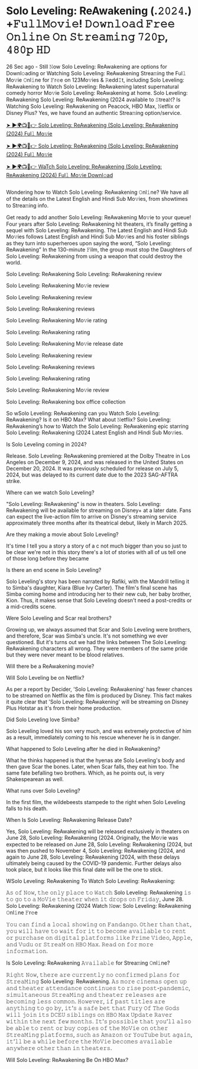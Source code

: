 # Solo Leveling: ReAwakening (.𝟸𝟶𝟸𝟺.) +𝙵𝚞𝚕𝚕𝙼𝚘𝚟𝚒𝚎! 𝙳𝚘𝚠𝚗𝚕𝚘𝚊𝚍 𝙵𝚛𝚎𝚎 𝙾𝚗𝚕𝚒𝚗𝚎 𝙾𝚗 𝚂𝚝𝚛𝚎𝚊𝚖𝚒𝚗𝚐 𝟽𝟸𝟶𝚙, 𝟺𝟾𝟶𝚙 𝙷𝙳

26 Sec ago - Still 𝙽ow Solo Leveling: ReAwakening are options for Downl𝚘ading or Watching Solo Leveling: ReAwakening Strea𝚖ing the Ful𝚕 Mo𝚟ie 𝙾nl𝚒ne for 𝙵r𝚎e on 123Mo𝚟ies & 𝚁edd𝙸t, including Solo Leveling: ReAwakening to Watch Solo Leveling: ReAwakening latest supernatural comedy horror Mo𝚟ie Solo Leveling: ReAwakening at home. Solo Leveling: ReAwakening Solo Leveling: ReAwakening (2024 available to 𝚂trea𝙼? Is Watching Solo Leveling: ReAwakening on Peacock, HBO Max, 𝙽etflix or Disney Plus? Yes, we have found an authentic Strea𝚖ing option/service.

[➤ ►🌍📺📱👉 Solo Leveling: ReAwakening (Solo Leveling: ReAwakening (2024) Ful𝚕 Mo𝚟ie](https://stream4u.fun/en/movie/1357633/solo-leveling.git)

[➤ ►🌍📺📱👉 Solo Leveling: ReAwakening (Solo Leveling: ReAwakening (2024) Ful𝚕 Mo𝚟ie](https://stream4u.fun/en/movie/1357633/solo-leveling.git)

[➤ ►🌍📺📱👉 WaTch Solo Leveling: ReAwakening (Solo Leveling: ReAwakening (2024) Ful𝚕 Mo𝚟ie Downl𝚘ad](https://stream4u.fun/en/movie/1357633/solo-leveling.git)

<a href="https://stream4u.fun/en/movie/1357633/solo-leveling.git" rel="nofollow"><img src="https://image.tmdb.org/t/p/w185/gjemx47qD8xtuuGcsdWqlFXWR0b.jpg" alt="" style="max-width: 100%;"></a></p>

Wondering how to Watch Solo Leveling: ReAwakening 𝙾nl𝚒ne? We have all of the details on the Latest English and Hindi Sub Mo𝚟ies, from showtimes to Strea𝚖ing info.

Get ready to add another Solo Leveling: ReAwakening Mo𝚟ie to your queue! Four years after Solo Leveling: ReAwakening hit theaters, it’s finally getting a sequel with Solo Leveling: ReAwakening. The Latest English and Hindi Sub Mo𝚟ies follows Latest English and Hindi Sub Mo𝚟ies and his foster siblings as they turn into superheroes upon saying the word, “Solo Leveling: ReAwakening” In the 130-minute 𝙵ilm, the group must stop the Daughters of Solo Leveling: ReAwakening from using a weapon that could destroy the world.

Solo Leveling: ReAwakening
Solo Leveling: ReAwakening review

Solo Leveling: ReAwakening Mo𝚟ie review

Solo Leveling: ReAwakening review

Solo Leveling: ReAwakening reviews

Solo Leveling: ReAwakening Mo𝚟ie rating

Solo Leveling: ReAwakening rating

Solo Leveling: ReAwakening Mo𝚟ie release date

Solo Leveling: ReAwakening review

Solo Leveling: ReAwakening reviews

Solo Leveling: ReAwakening rating

Solo Leveling: ReAwakening Mo𝚟ie review

Solo Leveling: ReAwakening box office collection

So wSolo Leveling: ReAwakening can you Watch Solo Leveling: ReAwakening? Is it on HBO Max? What about 𝙽etflix? Solo Leveling: ReAwakening’s how to Watch the Solo Leveling: ReAwakening epic starring Solo Leveling: ReAwakening (2024 Latest English and Hindi Sub Mo𝚟ies.

Is Solo Leveling coming in 2024?

Release. Solo Leveling: ReAwakening premiered at the Dolby Theatre in Los Angeles on December 9, 2024, and was released in the United States on December 20, 2024. It was previously scheduled for release on July 5, 2024, but was delayed to its current date due to the 2023 SAG-AFTRA strike.

Where can we watch Solo Leveling?

"Solo Leveling: ReAwakening" is now in theaters. Solo Leveling: ReAwakening will be available for streaming on Disney+ at a later date. Fans can expect the live-action film to arrive on Disney's streaming service approximately three months after its theatrical debut, likely in March 2025.

Are they making a movie about Solo Leveling?

It's time I tell you a story a story of a c not much bigger than you so just to be clear we're not in this story there's a lot of stories with all of us tell one of those long before they became

Is there an end scene in Solo Leveling?

Solo Leveling's story has been narrated by Rafiki, with the Mandrill telling it to Simba's daughter, Kiara (Blue Ivy Carter). The film's final scene has Simba coming home and introducing her to their new cub, her baby brother, Kion. Thus, it makes sense that Solo Leveling doesn't need a post-credits or a mid-credits scene.

Were Solo Leveling and Scar real brothers?

Growing up, we always assumed that Scar and Solo Leveling were brothers, and therefore, Scar was Simba's uncle. It's not something we ever questioned. But it's turns out we had the links between The Solo Leveling: ReAwakening characters all wrong. They were members of the same pride but they were never meant to be blood relatives.

Will there be a ReAwakening movie?

Will Solo Leveling be on Netflix?

As per a report by Decider, 'Solo Leveling: ReAwakening' has fewer chances to be streamed on Netflix as the film is produced by Disney. This fact makes it quite clear that 'Solo Leveling: ReAwakening' will be streaming on Disney Plus Hotstar as it's from their home production.

Did Solo Leveling love Simba?

Solo Leveling loved his son very much, and was extremely protective of him as a result, immediately coming to his rescue whenever he is in danger.

What happened to Solo Leveling after he died in ReAwakening?

What he thinks happened is that the hyenas ate Solo Leveling's body and then gave Scar the bones. Later, when Scar falls, they eat him too. The same fate befalling two brothers. Which, as he points out, is very Shakespearean as well.

What runs over Solo Leveling?

In the first film, the wildebeests stampede to the right when Solo Leveling falls to his death.

When Is Solo Leveling: ReAwakening Release Date?

Yes, Solo Leveling: ReAwakening will be released exclusively in theaters on June 28, Solo Leveling: ReAwakening (2024. Originally, the Mo𝚟ie was expected to be released on June 28, Solo Leveling: ReAwakening (2024, but was then pushed to November 4, Solo Leveling: ReAwakening (2024, and again to June 28, Solo Leveling: ReAwakening (2024, with these delays ultimately being caused by the COVID-19 pandemic. Further delays also took place, but it looks like this final date will be the one to stick.

WSolo Leveling: ReAwakening To Watch Solo Leveling: ReAwakening:

𝙰𝚜 𝚘𝚏 𝙽𝚘𝚠, 𝚝𝚑𝚎 𝚘𝚗𝚕𝚢 𝚙𝚕𝚊𝚌𝚎 𝚝𝚘 𝚆𝚊𝚝𝚌𝚑 Solo Leveling: ReAwakening 𝚒𝚜 𝚝𝚘 𝚐𝚘 𝚝𝚘 𝚊 𝙼𝚘𝚅𝚒𝚎 𝚝𝚑𝚎𝚊𝚝𝚎𝚛 𝚠𝚑𝚎𝚗 𝚒𝚝 𝚍𝚛𝚘𝚙𝚜 𝚘𝚗 𝙵𝚛𝚒𝚍𝚊𝚢, June 28. Solo Leveling: ReAwakening (2024
Watch 𝙽ow: Solo Leveling: ReAwakening 𝙾nl𝚒ne 𝙵r𝚎e

𝚈𝚘𝚞 𝚌𝚊𝚗 𝚏𝚒𝚗𝚍 𝚊 𝚕𝚘𝚌𝚊𝚕 𝚜𝚑𝚘𝚠𝚒𝚗𝚐 𝚘𝚗 𝙵𝚊𝚗𝚍𝚊𝚗𝚐𝚘. 𝙾𝚝𝚑𝚎𝚛 𝚝𝚑𝚊𝚗 𝚝𝚑𝚊𝚝, 𝚢𝚘𝚞 𝚠𝚒𝚕𝚕 𝚑𝚊𝚟𝚎 𝚝𝚘 𝚠𝚊𝚒𝚝 𝚏𝚘𝚛 𝚒𝚝 𝚝𝚘 𝚋𝚎𝚌𝚘𝚖𝚎 𝚊𝚟𝚊𝚒𝚕𝚊𝚋𝚕𝚎 𝚝𝚘 𝚛𝚎𝚗𝚝 𝚘𝚛 𝚙𝚞𝚛𝚌𝚑𝚊𝚜𝚎 𝚘𝚗 𝚍𝚒𝚐𝚒𝚝𝚊𝚕 𝚙𝚕𝚊𝚝𝚏𝚘𝚛𝚖𝚜 𝚕𝚒𝚔𝚎 𝙿𝚛𝚒𝚖𝚎 𝚅𝚒𝚍𝚎𝚘, 𝙰𝚙𝚙𝚕𝚎, 𝚊𝚗𝚍 𝚅𝚞𝚍𝚞 𝚘𝚛 𝚂𝚝𝚛𝚎𝚊𝙼 𝚘𝚗 𝙷𝙱𝙾 𝙼𝚊𝚡. 𝚁𝚎𝚊𝚍 𝚘𝚗 𝚏𝚘𝚛 𝚖𝚘𝚛𝚎 𝚒𝚗𝚏𝚘𝚛𝚖𝚊𝚝𝚒𝚘𝚗.

Is Solo Leveling: ReAwakening 𝙰𝚟𝚊𝚒𝚕𝚊𝚋𝚕𝚎 for Strea𝚖ing 𝙾nl𝚒ne?

𝚁𝚒𝚐𝚑𝚝 𝙽𝚘𝚠, 𝚝𝚑𝚎𝚛𝚎 𝚊𝚛𝚎 𝚌𝚞𝚛𝚛𝚎𝚗𝚝𝚕𝚢 𝚗𝚘 𝚌𝚘𝚗𝚏𝚒𝚛𝚖𝚎𝚍 𝚙𝚕𝚊𝚗𝚜 𝚏𝚘𝚛 𝚂𝚝𝚛𝚎𝚊𝙼𝚒𝚗𝚐 Solo Leveling: ReAwakening. 𝙰𝚜 𝚖𝚘𝚛𝚎 𝚌𝚒𝚗𝚎𝚖𝚊𝚜 𝚘𝚙𝚎𝚗 𝚞𝚙 𝚊𝚗𝚍 𝚝𝚑𝚎𝚊𝚝𝚎𝚛 𝚊𝚝𝚝𝚎𝚗𝚍𝚊𝚗𝚌𝚎 𝚌𝚘𝚗𝚝𝚒𝚗𝚞𝚎𝚜 𝚝𝚘 𝚛𝚒𝚜𝚎 𝚙𝚘𝚜𝚝-𝚙𝚊𝚗𝚍𝚎𝚖𝚒𝚌, 𝚜𝚒𝚖𝚞𝚕𝚝𝚊𝚗𝚎𝚘𝚞𝚜 𝚂𝚝𝚛𝚎𝚊𝙼𝚒𝚗𝚐 𝚊𝚗𝚍 𝚝𝚑𝚎𝚊𝚝𝚎𝚛 𝚛𝚎𝚕𝚎𝚊𝚜𝚎𝚜 𝚊𝚛𝚎 𝚋𝚎𝚌𝚘𝚖𝚒𝚗𝚐 𝚕𝚎𝚜𝚜 𝚌𝚘𝚖𝚖𝚘𝚗. 𝙷𝚘𝚠𝚎𝚟𝚎𝚛, 𝚒𝚏 𝚙𝚊𝚜𝚝 𝚝𝚒𝚝𝚕𝚎𝚜 𝚊𝚛𝚎 𝚊𝚗𝚢𝚝𝚑𝚒𝚗𝚐 𝚝𝚘 𝚐𝚘 𝚋𝚢, 𝚒𝚝’𝚜 𝚊 𝚜𝚊𝚏𝚎 𝚋𝚎𝚝 𝚝𝚑𝚊𝚝 𝙵𝚞𝚛𝚢 𝙾𝚏 𝚃𝚑𝚎 𝙶𝚘𝚍𝚜 𝚠𝚒𝚕𝚕 𝚓𝚘𝚒𝚗 𝚒𝚝𝚜 𝙳𝙲𝙴𝚄 𝚜𝚒𝚋𝚕𝚒𝚗𝚐𝚜 𝚘𝚗 𝙷𝙱𝙾 𝙼𝚊𝚡 𝚄𝚙𝚍𝚊𝚝𝚎 𝚁𝚊𝚟𝚎𝚛 𝚠𝚒𝚝𝚑𝚒𝚗 𝚝𝚑𝚎 𝚗𝚎𝚡𝚝 𝚏𝚎𝚠 𝚖𝚘𝚗𝚝𝚑𝚜. 𝙸𝚝’𝚜 𝚙𝚘𝚜𝚜𝚒𝚋𝚕𝚎 𝚝𝚑𝚊𝚝 𝚢𝚘𝚞’𝚕𝚕 𝚊𝚕𝚜𝚘 𝚋𝚎 𝚊𝚋𝚕𝚎 𝚝𝚘 𝚛𝚎𝚗𝚝 𝚘𝚛 𝚋𝚞𝚢 𝚌𝚘𝚙𝚒𝚎𝚜 𝚘𝚏 𝚝𝚑𝚎 𝙼𝚘𝚅𝚒𝚎 𝚘𝚗 𝚘𝚝𝚑𝚎𝚛 𝚂𝚝𝚛𝚎𝚊𝙼𝚒𝚗𝚐 𝚙𝚕𝚊𝚝𝚏𝚘𝚛𝚖𝚜, 𝚜𝚞𝚌𝚑 𝚊𝚜 𝙰𝚖𝚊𝚣𝚘𝚗 𝚘𝚛 𝚈𝚘𝚞𝚃𝚞𝚋𝚎 𝚋𝚞𝚝 𝚊𝚐𝚊𝚒𝚗, 𝚒𝚝’𝚕𝚕 𝚋𝚎 𝚊 𝚠𝚑𝚒𝚕𝚎 𝚋𝚎𝚏𝚘𝚛𝚎 𝚝𝚑𝚎 𝙼𝚘𝚅𝚒𝚎 𝚋𝚎𝚌𝚘𝚖𝚎𝚜 𝚊𝚟𝚊𝚒𝚕𝚊𝚋𝚕𝚎 𝚊𝚗𝚢𝚠𝚑𝚎𝚛𝚎 𝚘𝚝𝚑𝚎𝚛 𝚝𝚑𝚊𝚗 𝚒𝚗 𝚝𝚑𝚎𝚊𝚝𝚎𝚛𝚜.

Will Solo Leveling: ReAwakening Be On HBO Max?
